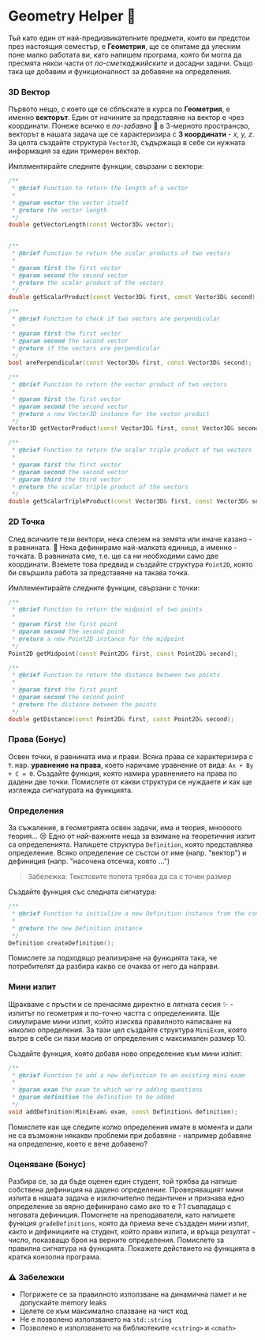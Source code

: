 # Geometry Helper :triangular_ruler:

Тъй като един от най-предизвикателните предмети, които ви предстои през настоящия семестър, е **Геометрия**, ще се опитаме да улесним поне малко работата ви, като напишем програма, която би могла да пресмята някои части от *по-сметкаджийските* и досадни задачи. Също така ще добавим и функционалност за добавяне на определения.

### 3D Вектор

Първото нещо, с което ще се сблъскате в курса по **Геометрия**, е именно **векторът**. Един от начините за представяне на вектор е чрез координати. Понеже всичко е *по-забавно* :clown_face: в 3-мерното пространсво, векторът в нашата задача ще се характеризира с **3 координати** - *x, y, z*. За целта създайте структура `Vector3D`, съдържаща в себе си нужната информация за един тримерен вектор.

Имплментирайте следните функции, свързани с вектори:

```c++
/**
 * @brief Function to return the length of a vector
 * 
 * @param vector the vector itself
 * @return the vector length
 */
double getVectorLength(const Vector3D& vector);


/**
 * @brief Function to return the scalar products of two vectors
 * 
 * @param first the first vector
 * @param second the second vector
 * @return the scalar product of the vectors
 */
double getScalarProduct(const Vector3D& first, const Vector3D& second);

/**
 * @brief Function to check if two vectors are perpendicular
 * 
 * @param first the first vector
 * @param second the second vector
 * @return if the vectors are perpendicular
 */
bool arePerpendicular(const Vector3D& first, const Vector3D& second);

/**
 * @brief Function to return the vector product of two vectors
 * 
 * @param first the first vector
 * @param second the second vector
 * @return a new Vector3D instance for the vector product
 */
Vector3D getVectorProduct(const Vector3D& first, const Vector3D& second);

/**
 * @brief Function to return the scalar triple product of two vectors
 * 
 * @param first the first vector
 * @param second the second vector
 * @param third the third vector
 * @return the scalar triple product of the vectors 
 */
double getScalarTripleProduct(const Vector3D& first, const Vector3D& second, const Vector3D& third);
```

### 2D Точка

След всичките тези вектори, нека слезем на земята или иначе казано - в равнината. :woozy_face: Нека дефинираме най-малката единица, а именно - точката. В равнината сме, т.е. ще са ни необходими само две координати. Вземете това предвид и създайте структура `Point2D`, която би свършила работа за представяне на такава точка.

Имплементирайте следните функции, свързани с точки:

```c++
/**
 * @brief Function to return the midpoint of two points
 * 
 * @param first the first point
 * @param second the second point
 * @return a new Point2D instance for the midpoint
 */
Point2D getMidpoint(const Point2D& first, const Point2D& second);

/**
 * @brief Function to return the distance between two points
 * 
 * @param first the first point
 * @param second the second point
 * @return the distance between the points
 */
double getDistance(const Point2D& first, const Point2D& second);
```

### Права (Бонус)

Освен точки, в равнината има и прави. Всяка права се характеризира с т. нар. **уравнение на права**, което наричаме уравнение от вида: `Ax + By + C = 0`. Създайте функция, която намира уравнението на права по дадени две точки. Помислете от какви структури се нуждаете и как ще изглежда сигнатурата на функцията.

### Определения

За съжаление, в геометрията освен задачи, има и теория, мноооого теория... :cry: Едно от най-важните неща за взимане на теоретичния изпит са определенията. Напишете структура `Definition`, която представлява определение. Всяко определение се състои от име (напр. "вектор") и дефиниция (напр. "насочена отсечка, която ...")

> Забележкa: Текстовите полета трябва да са с точен размер

Създайте функция със следната сигнатура:

```c++
/**
 * @brief Function to initialize a new Definition instance from the console
 * 
 * @return the new Definition instance
 */
Definition createDefinition();
```

Помислете за подходящо реализиране на функцията така, че потребителят да разбира какво се очаква от него да направи.

### Мини изпит

Щракваме с пръсти и се пренасяме директно в лятната сесия :sparkles: - изпитът по геометрия и по-точно частта с определенията. Ще симулираме мини изпит, който изисква правилното написване на няколко определения. За тази цел създайте структура `MiniExam`, която вътре в себе си пази масив от определения с максимален размер 10.

Създайте функция, която добавя ново определение към мини изпит:

```c++
/**
 * @brief Function to add a new definition to an existing mini exam
 * 
 * @param exam the exam to which we're adding questions
 * @param definition the definition to be added
 */
void addDefinition(MiniExam& exam, const Definition& definition);
```

Помислете как ще следите колко определения имате в момента и дали не са възможни някакви проблеми при добавяне - например добавяне на определение, което е вече добавено?

### Оценяване (Бонус)

Разбира се, за да бъде оценен един студент, той трябва да напише собствена дефиниция на дадено определение. Проверяващият мини изпита в нашата задача е изключително педантичен и признава едно определение за вярно дефинирано само ако то е *1:1* съвпадащо с неговата дефиниция. Помогнете на преподавателя, като напишете функция `gradeDefinitions`, която да приема вече създаден мини изпит, както и дефинициите на студент, който прави изпита, и връща резултат - число, показващо броя на верните определения. Помислете за правилна сигнатура на функцията. Покажете действието на функцията в кратка конзолна програма.

### :warning: Забележки

- Погрижете се за правилното използване на динамична памет и не допускайте memory leaks
- Целете се към максимално спазване на чист код
- Не е позволено използването на `std::string`
- Позволено е използването на библиотеките `<cstring>` и `<cmath>`